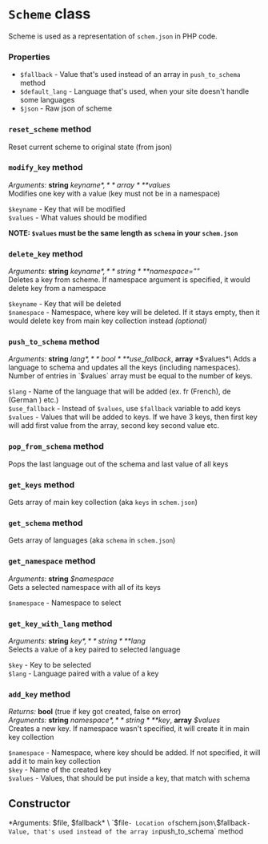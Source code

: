 # `Scheme` class
Scheme is used as a representation of `schem.json` in PHP code.

### Properties
- `$fallback` - Value that's used instead of an array in `push_to_schema` method
- `$default_lang` - Language that's used, when your site doesn't handle
some languages
- `$json` - Raw json of scheme

### `reset_scheme` method
Reset current scheme to original state (from json)

### `modify_key` method
*Arguments:* **string** *$keyname*, **array** *$values*\
Modifies one key with a value (key must not be in a namespace)

`$keyname` - Key that will be modified \
`$values` - What values should be modified

**NOTE: `$values` must be the same length as `schema` in your `schem.json`**

### `delete_key` method
*Arguments:* **string** *$keyname*, **string** *$namespace=""* \
Deletes a key from scheme. If namespace argument is specified, it would
delete key from a namespace

`$keyname` - Key that will be deleted \
`$namespace` - Namespace, where key will be deleted. If it stays empty,
then it would delete key from main key collection instead *(optional)*

### `push_to_schema` method
*Arguments:* **string** *$lang*, **bool** *$use_fallback*, **array** *$values*\
Adds a language to schema and updates all the keys (including namespaces). Number of
entries in `$values` array must be equal to the number of keys.

`$lang` - Name of the language that will be added (ex. fr (French), de (German ) etc.)\
`$use_fallback` - Instead of `$values`, use `$fallback` variable to add keys \
`$values` - Values that will be added to keys. If we have 3 keys, then first key will add
first value from the array, second key second value etc.

### `pop_from_schema` method
Pops the last language out of the schema and last value of all keys

### `get_keys` method
Gets array of main key collection (aka `keys` in `schem.json`)

### `get_schema` method
Gets array of languages (aka `schema` in `schem.json`)

### `get_namespace` method
*Arguments:* **string** *$namespace*\
Gets a selected namespace with all of its keys

`$namespace` - Namespace to select

### `get_key_with_lang` method
*Arguments:* **string** *$key*, **string** *$lang*\
Selects a value of a key paired to selected language

`$key` - Key to be selected\
`$lang` - Language paired with a value of a key

### `add_key` method
*Returns:* **bool** (true if key got created, false on error)\
*Arguments:* **string** *$namespace*, **string** *$key*, **array** *$values*\
Creates a new key. If namespace wasn't specified, it will create it in
main key collection

`$namespace` - Namespace, where key should be added. If not specified, it will add it
to main key collection \
`$key` - Name of the created key\
`$values` - Values, that should be put inside a key, that match with schema

## Constructor
*Arguments: $file, $fallback* \
`$file` - Location of `schem.json` \
`$fallback` - Value, that's used instead of the array in `push_to_schema` method